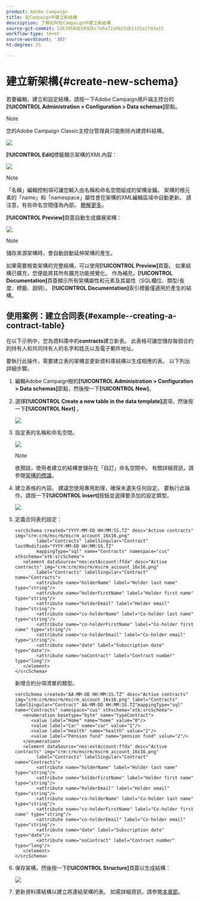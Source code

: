```yaml
---
product: Adobe Campaign
title: 在Campaign中建立新結構
description: 了解如何在Campaign中建立新結構
source-git-commit: 5363950db5092bc7e0a72a0823db1132a17dda33
workflow-type: tm+mt
source-wordcount: '383'
ht-degree: 2%

---
```


# 建立新架構{#create-new-schema}

若要編輯、建立和設定結構，請按一下Adobe Campaign用戶端主控台的&#x200B;**[!UICONTROL Administration > Configuration > Data schemas]**&#x200B;節點。

>[!NOTE]
>
>您的Adobe Campaign Classic主控台管理員只能刪除內建資料結構。

![](assets/schema_navtree.png)

**[!UICONTROL Edit]**&#x200B;標籤顯示架構的XML內容：

![](assets/schema_edition.png)

>[!NOTE]
>
>「名稱」編輯控制項可讓您輸入由名稱和命名空間組成的架構金鑰。 架構的根元素的「name」和「namespace」屬性會在架構的XML編輯區域中自動更新。 請注意，有些命名空間僅為內部。 [瞭解更多](schemas.md#reserved-namespaces)。

**[!UICONTROL Preview]**&#x200B;頁簽自動生成擴展架構：

![](assets/schema_edition2.png)

>[!NOTE]
>
>儲存來源架構時，會自動啟動延伸架構的產生。

如果需要檢查架構的完整結構，可以使用&#x200B;**[!UICONTROL Preview]**&#x200B;頁簽。 如果結構已擴充，您便能將其所有擴充功能視覺化。 作為補充，**[!UICONTROL Documentation]**&#x200B;頁簽顯示所有架構屬性和元素及其屬性（SQL欄位、類型/長度、標籤、說明）。 **[!UICONTROL Documentation]**&#x200B;索引標籤僅適用於產生的結構。

## 使用案例：建立合同表{#example--creating-a-contract-table}

在以下示例中，您為資料庫中的&#x200B;**contracts**&#x200B;建立新表。 此表格可讓您儲存每個合約的持有人和共同持有人的名字和姓氏以及電子郵件地址。

要執行此操作，需要建立表的架構並更新資料庫結構以生成相應的表。 以下列出詳細步驟。

1. 編輯Adobe Campaign樹的&#x200B;**[!UICONTROL Administration > Configuration > Data schemas]**&#x200B;節點，然後按一下&#x200B;**[!UICONTROL New]**。
1. 選擇&#x200B;**[!UICONTROL Create a new table in the data template]**&#x200B;選項，然後按一下&#x200B;**[!UICONTROL Next]** 。

   ![](assets/create_new_schema.png)

1. 指定表的名稱和命名空間。

   ![](assets/create_new_param.png)

   >[!NOTE]
   >
   >依預設，使用者建立的結構會儲存在「自訂」命名空間中。 有關詳細資訊，請參閱[架構的標識](extend-schema.md#identification-of-a-schema)。

1. 建立表格的內容。 建議您使用專用助理，確保未遺失任何設定。 要執行此操作，請按一下&#x200B;**[!UICONTROL Insert]**&#x200B;按鈕並選擇要添加的設定類型。

   ![](assets/create_new_content.png)

1. 定義合同表的設定：

   ```
   <srcSchema created="YYYY-MM-DD HH:MM:SS.TZ" desc="Active contracts" img="crm:crm/mscrm/mscrm_account_16x16.png"
           label="Contracts" labelSingular="Contract" lastModified="YYYY-MM-DD HH:MM:SS.TZ"
           mappingType="sql" name="Contracts" namespace="cus" xtkschema="xtk:srcSchema">
      <element dataSource="nms:extAccount:ffda" desc="Active contracts" img="crm:crm/mscrm/mscrm_account_16x16.png"
           label="Contracts" labelSingular="Contract" name="Contracts">
           <attribute name="holderName" label="Holder last name" type="string"/>
           <attribute name="holderFirstName" label="Holder first name" type="string"/>
           <attribute name="holderEmail" label="Holder email" type="string"/>
           <attribute name="co-holderName" label="Co-holder last name" type="string"/>           
           <attribute name="co-holderFirstName" label="Co-holder first name" type="string"/>           
           <attribute name="co-holderEmail" label="Co-holder email" type="string"/>    
           <attribute name="date" label="Subscription date" type="date"/>     
           <attribute name="noContract" label="Contract number" type="long"/> 
      </element>
   </srcSchema>
   ```

   新增合約分項清單的類型。

   ```
   <srcSchema created="AA-MM-DD HH:MM:SS.TZ" desc="Active contracts" img="crm:crm/mscrm/mscrm_account_16x16.png" label="Contracts" labelSingular="Contract" AA-MM-DD HH:MM:SS.TZ"mappingType="sql" name="Contracts" namespace="cus" xtkschema="xtk:srcSchema">
      <enumeration basetype="byte" name="typeContract">
         <value label="Home" name="home" value="0"/>
         <value label="Car" name="car" value="1"/>
         <value label="Health" name="health" value="2"/>
         <value label="Pension fund" name="pension fund" value="2"/>
      </enumeration>
      <element dataSource="nms:extAccount:ffda" desc="Active contracts" img="crm:crm/mscrm/mscrm_account_16x16.png"
           label="Contracts" labelSingular="Contract" name="Contracts">
           <attribute name="holderName" label="Holder last name" type="string"/>
           <attribute name="holderFirstName" label="Holder first name" type="string"/>
           <attribute name="holderEmail" label="Holder email" type="string"/>
           <attribute name="co-holderName" label="Co-holder last name" type="string"/>           
           <attribute name="co-holderFirstName" label="Co-holder first name" type="string"/>           
           <attribute name="co-holderEmail" label="Co-holder email" type="string"/>    
           <attribute name="date" label="Subscription date" type="date"/>     
           <attribute name="noContract" label="Contract number" type="long"/> 
      </element>
   </srcSchema>
   ```

1. 保存架構，然後按一下&#x200B;**[!UICONTROL Structure]**&#x200B;頁簽以生成結構：

   ![](assets/configuration_structure.png)

1. 更新資料庫結構以建立將連結架構的表。 如需詳細資訊，請參閱[本章節](update-database-structure.md)。

